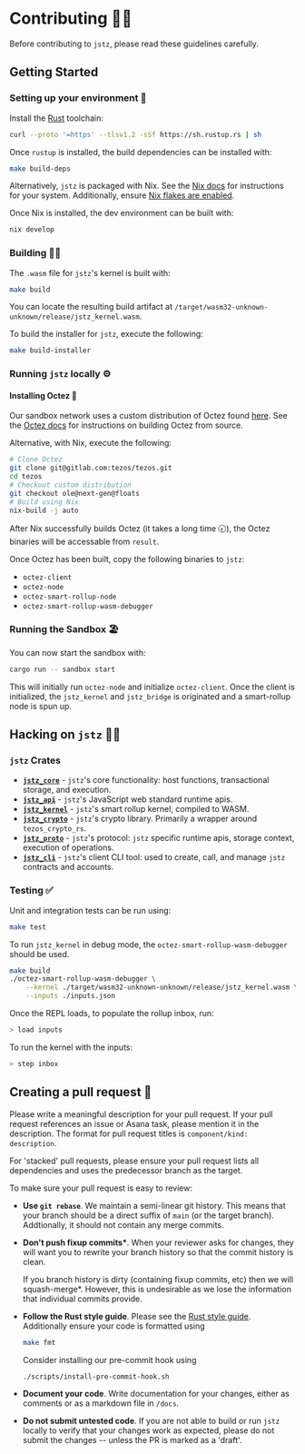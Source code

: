 # Contributing 👩‍💻

Before contributing to `jstz`, please read these guidelines carefully.

## Getting Started

### Setting up your environment 🌿

Install the [Rust](https://rustup.rs/) toolchain:

```sh
curl --proto '=https' --tlsv1.2 -sSf https://sh.rustup.rs | sh
```

Once `rustup` is installed, the build dependencies can be installed with:

```sh
make build-deps
```

Alternatively, `jstz` is packaged with Nix. See the [Nix docs](https://nixos.org/download.html) for instructions for your system.
Additionally, ensure [Nix flakes are enabled](https://nixos.wiki/wiki/Flakes#Enable_flakes).

Once Nix is installed, the dev environment can be built with:

```sh
nix develop
```

### Building 👷‍♂️

The `.wasm` file for `jstz`'s kernel is built with:

```sh
make build
```

You can locate the resulting build artifact at `/target/wasm32-unknown-unknown/release/jstz_kernel.wasm`.

To build the installer for `jstz`, execute the following:

```sh
make build-installer
```

### Running `jstz` locally ⚙️

#### Installing Octez 🐙

Our sandbox network uses a custom distribution of Octez found [here](https://gitlab.com/tezos/tezos/-/tree/6c0621760ddce94afeff3484d9e8a650d8535f25). See the [Octez docs](https://tezos.gitlab.io/introduction/howtoget.html?highlight=building#compiling-with-make) for instructions on building Octez from source.

Alternative, with Nix, execute the following:

```sh
# Clone Octez
git clone git@gitlab.com:tezos/tezos.git
cd tezos
# Checkout custom distribution
git checkout ole@next-gen@floats
# Build using Nix
nix-build -j auto
```

After Nix successfully builds Octez (it takes a long time 🕣), the Octez binaries will be accessable from `result`.

Once Octez has been built, copy the following binaries to `jstz`:

- `octez-client`
- `octez-node`
- `octez-smart-rollup-node`
- `octez-smart-rollup-wasm-debugger`

### Running the Sandbox 🏖️

You can now start the sandbox with:

```sh
cargo run -- sandbox start
```

This will initially run `octez-node` and initialize `octez-client`. Once the client is initialized, the `jstz_kernel` and `jstz_bridge` is originated and a smart-rollup node is spun up.

## Hacking on `jstz` 👨‍⚖️

<!-- TODO -->

### `jstz` Crates

- [**`jstz_core`**](/jstz_core) - `jstz`'s core functionality: host functions, transactional storage, and execution.
- [**`jstz_api`**](/jstz_api) - `jstz`'s JavaScript web standard runtime apis.
- [**`jstz_kernel`**](/jstz_kernel) - `jstz`'s smart rollup kernel, compiled to WASM.
- [**`jstz_crypto`**](/jstz_crypto) - `jstz`'s crypto library. Primarily a wrapper around `tezos_crypto_rs`.
- [**`jstz_proto`**](/jstz_proto) - `jstz`'s protocol: `jstz` specific runtime apis, storage context, execution of operations.
- [**`jstz_cli`**](/jstz_cli) - `jstz`'s client CLI tool: used to create, call, and manage `jstz` contracts and accounts.

### Testing ✅

Unit and integration tests can be run using:

```sh
make test
```

To run `jstz_kernel` in debug mode, the `octez-smart-rollup-wasm-debugger` should be used.

```sh
make build
./octez-smart-rollup-wasm-debugger \
    --kernel ./target/wasm32-unknown-unknown/release/jstz_kernel.wasm \
    --inputs ./inputs.json
```

Once the REPL loads, to populate the rollup inbox, run:

```sh
> load inputs
```

To run the kernel with the inputs:

```sh
> step inbox
```

## Creating a pull request 📩

Please write a meaningful description for your pull request. If your pull request references an issue or Asana task, please mention it in the description. The format for pull request titles is `component/kind: description`.

For 'stacked' pull requests, please ensure your pull request lists all dependencies and uses the predecessor branch as the target.

To make sure your pull request is easy to review:

- **Use `git rebase`**. We maintain a semi-linear git history. This means that your branch should be a direct suffix of `main` (or the target branch). Addtionally, it should not contain any merge commits.
- **Don't push fixup commits\***. When your reviewer asks for changes, they will want you to rewrite your branch history so that the commit history is clean.

  If you branch history is dirty (containing fixup commits, etc) then we will squash-merge\*. However, this is undesirable as we lose the information that individual commits provide.

- **Follow the Rust style guide**. Please see the [Rust style guide](https://doc.rust-lang.org/nightly/style-guide/). Additionally ensure your code is formatted using

  ```sh
  make fmt
  ```

  Consider installing our pre-commit hook using

  ```sh
  ./scripts/install-pre-commit-hook.sh
  ```

- **Document your code**. Write documentation for your changes, either as comments or as a markdown file in `/docs`.

- **Do not submit untested code**. If you are not able to build or run `jstz` locally to verify that your changes work as expected, please do not submit the changes -- unless the PR is marked as a 'draft'.
